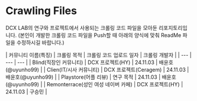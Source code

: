 # Crawling Files

DCX LAB의 연구와 프로젝트에서 사용되는 크롤링 코드 파일을 모아둔 리포지토리입니다.
(본인이 개발한 크롤링 코드 파일을 Push할 때 아래의 양식에 맞춰 ReadMe 파일을 수정하시길 바랍니다.)

| 커뮤니티 이름(특징) | 크롤링 목적 | 크롤링 코드 업로드 일자 | 크롤링 개발자 |
| --- | --- | --- |
| Blind(직장인 커뮤니티) | DCX 프로젝트(HY) | 24.11.03 | 배윤호(@uyunho99) |
| Clien(IT/시사 커뮤니티) | DCX 프로젝트(Ceragem) | 24.11.03 | 배윤호(@uyunho99) |
| Playstore(어플 리뷰) | 연구 목적 | 24.11.03 | 배윤호(@uyunho99) |
| Remonterrace(성인 여성 네이버 카페) | DCX 프로젝트(HY) | 24.11.03 | 구승민 |